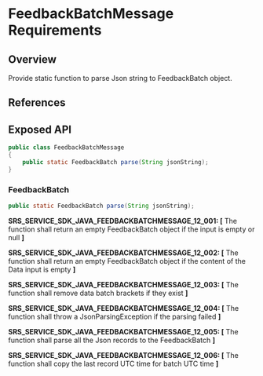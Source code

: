 # FeedbackBatchMessage Requirements

## Overview

Provide static function to parse Json string to FeedbackBatch object. 

## References

## Exposed API

```java
public class FeedbackBatchMessage
{
    public static FeedbackBatch parse(String jsonString);
}
```

### FeedbackBatch

```java
public static FeedbackBatch parse(String jsonString);
```
**SRS_SERVICE_SDK_JAVA_FEEDBACKBATCHMESSAGE_12_001: [** The function shall return an empty FeedbackBatch object if the input is empty or null **]**

**SRS_SERVICE_SDK_JAVA_FEEDBACKBATCHMESSAGE_12_002: [** The function shall return an empty FeedbackBatch object if the content of the Data input is empty **]**

**SRS_SERVICE_SDK_JAVA_FEEDBACKBATCHMESSAGE_12_003: [** The function shall remove data batch brackets if they exist **]**

**SRS_SERVICE_SDK_JAVA_FEEDBACKBATCHMESSAGE_12_004: [** The function shall throw a JsonParsingException if the parsing failed **]**

**SRS_SERVICE_SDK_JAVA_FEEDBACKBATCHMESSAGE_12_005: [** The function shall parse all the Json records to the FeedbackBatch **]**

**SRS_SERVICE_SDK_JAVA_FEEDBACKBATCHMESSAGE_12_006: [** The function shall copy the last record UTC time for batch UTC time **]**
